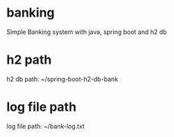 # banking
Simple Banking system with java, spring boot and h2 db

# h2 path
h2 db path: ~/spring-boot-h2-db-bank

# log file path
log file path: ~/bank-log.txt
